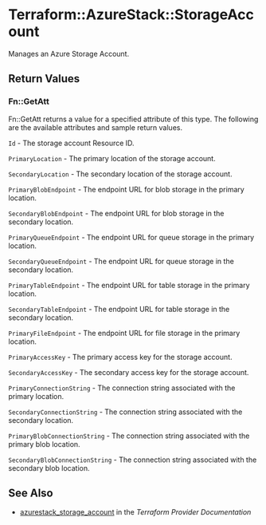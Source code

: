 # Terraform::AzureStack::StorageAccount

Manages an Azure Storage Account.

## Return Values

### Fn::GetAtt

Fn::GetAtt returns a value for a specified attribute of this type. The following are the available attributes and sample return values.

`Id` - The storage account Resource ID.

`PrimaryLocation` - The primary location of the storage account.

`SecondaryLocation` - The secondary location of the storage account.

`PrimaryBlobEndpoint` - The endpoint URL for blob storage in the primary location.

`SecondaryBlobEndpoint` - The endpoint URL for blob storage in the secondary location.

`PrimaryQueueEndpoint` - The endpoint URL for queue storage in the primary location.

`SecondaryQueueEndpoint` - The endpoint URL for queue storage in the secondary location.

`PrimaryTableEndpoint` - The endpoint URL for table storage in the primary location.

`SecondaryTableEndpoint` - The endpoint URL for table storage in the secondary location.

`PrimaryFileEndpoint` - The endpoint URL for file storage in the primary location.

`PrimaryAccessKey` - The primary access key for the storage account.

`SecondaryAccessKey` - The secondary access key for the storage account.

`PrimaryConnectionString` - The connection string associated with the primary location.

`SecondaryConnectionString` - The connection string associated with the secondary location.

`PrimaryBlobConnectionString` - The connection string associated with the primary blob location.

`SecondaryBlobConnectionString` - The connection string associated with the secondary blob location.

## See Also

* [azurestack_storage_account](https://www.terraform.io/docs/providers/azurestack/r/storage_account.html) in the _Terraform Provider Documentation_